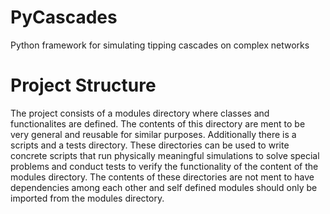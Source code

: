 # PyCascades
Python framework for simulating tipping cascades on complex networks

# Project Structure
The project consists of a modules directory where classes and functionalites are defined. The contents of this directory are ment to be very general and reusable for similar purposes. Additionally there is a scripts and a tests directory. These directories can be used to write concrete scripts that run physically meaningful simulations to solve special problems and conduct tests to verify the functionality of the content of the modules directory. The contents of these directories are not ment to have dependencies among each other and self defined modules should only be imported from the modules directory.
